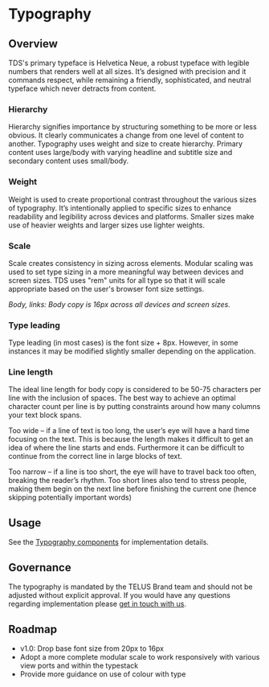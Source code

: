 # Typography

## Overview

TDS's primary typeface is Helvetica Neue, a robust typeface with legible numbers that renders well at all sizes. It’s designed
with precision and it commands respect, while remaining a friendly, sophisticated, and neutral typeface which never detracts
from content.

### Hierarchy

Hierarchy signifies importance by structuring something to be more or less obvious. It clearly communicates a change from
one level of content to another. Typography uses weight and size to create hierarchy. Primary content uses large/body with
varying headline and subtitle size and secondary content uses small/body.

### Weight

Weight is used to create proportional contrast throughout the various sizes of typography. It’s intentionally applied to
specific sizes to enhance readability and legibility across devices and platforms. Smaller sizes make use of heavier weights
and larger sizes use lighter weights.

### Scale

Scale creates consistency in sizing across elements. Modular scaling was used to set type sizing in a more meaningful
way between devices and screen sizes. TDS uses "rem" units for all type so that it will scale appropriate based on the
user's browser font size settings.

_Body, links: Body copy is 16px across all devices and screen sizes._

### Type leading

Type leading (in most cases) is the font size + 8px. However, in some instances it may be modified slightly smaller
depending on the application.

### Line length

The ideal line length for body copy is considered to be 50-75 characters per line with the inclusion of spaces. The best
way to achieve an optimal character count per line is by putting constraints around how many columns your text block spans.

Too wide – if a line of text is too long, the user’s eye will have a hard time focusing on the text. This is because the
length makes it difficult to get an idea of where the line starts and ends. Furthermore it can be difficult to
continue from the correct line in large blocks of text.

Too narrow – if a line is too short, the eye will have to travel back too often, breaking the reader’s rhythm. Too short
lines also tend to stress people, making them begin on the next line before finishing the current one (hence skipping
potentially important words)

## Usage

See the [Typography components](ref://../components/index.html#typography) for implementation details.

## Governance

The typography is mandated by the TELUS Brand team and should not be adjusted without explicit approval. If you would
have any questions regarding implementation please [get in touch with us](../contact.md).

## Roadmap

* v1.0: Drop base font size from 20px to 16px
* Adopt a more complete modular scale to work responsively with various view ports and within the typestack
* Provide more guidance on use of colour with type
